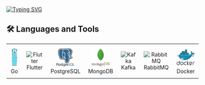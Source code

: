 [![Typing SVG](https://readme-typing-svg.demolab.com?font=Fira+Code&size=24&duration=3500&pause=100&color=1AF700&background=CAFF3500&multiline=true&repeat=false&width=600&height=100&lines=Hello%2C+my+name+is+Ravil;I'm+Innopolis+University+student;And+I'm+Golang+Developer)](https://git.io/typing-svg)

## 🛠 Languages and Tools

<div align="center">
  <table>
    <tr>
      <td align="center" style="padding: 10px;">
        <img src="https://raw.githubusercontent.com/devicons/devicon/master/icons/go/go-original.svg" alt="Go" height="50"/><br/>Go
      </td>
      <td align="center" style="padding: 10px;">
        <img src="https://www.vectorlogo.zone/logos/flutterio/flutterio-icon.svg" alt="Flutter" height="50"/><br/>Flutter
      </td>
      <td align="center" style="padding: 10px;">
        <img src="https://raw.githubusercontent.com/devicons/devicon/master/icons/postgresql/postgresql-original-wordmark.svg" alt="PostgreSQL" height="50"/><br/>PostgreSQL
      </td>
      <td align="center" style="padding: 10px;">
        <img src="https://raw.githubusercontent.com/devicons/devicon/master/icons/mongodb/mongodb-original-wordmark.svg" alt="MongoDB" height="50"/><br/>MongoDB
      </td>
      <td align="center" style="padding: 10px;">
        <img src="https://www.vectorlogo.zone/logos/apache_kafka/apache_kafka-icon.svg" alt="Kafka" height="50"/><br/>Kafka
      </td>
      <td align="center" style="padding: 10px;">
        <img src="https://www.vectorlogo.zone/logos/rabbitmq/rabbitmq-icon.svg" alt="RabbitMQ" height="50"/><br/>RabbitMQ
      </td>
      <td align="center" style="padding: 10px;">
        <img src="https://raw.githubusercontent.com/devicons/devicon/master/icons/docker/docker-original-wordmark.svg" alt="Docker" height="50"/><br/>Docker
      </td>
    </tr>
  </table>
</div>
